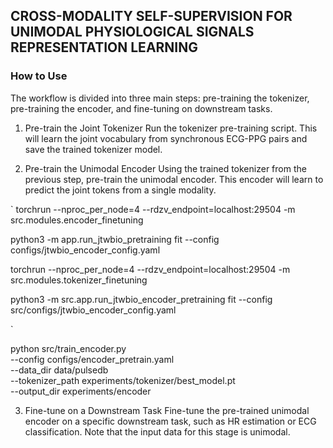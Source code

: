 ## CROSS-MODALITY SELF-SUPERVISION FOR UNIMODAL PHYSIOLOGICAL SIGNALS REPRESENTATION LEARNING

### How to Use
The workflow is divided into three main steps: pre-training the tokenizer, pre-training the encoder, and fine-tuning on downstream tasks.
1. Pre-train the Joint Tokenizer
Run the tokenizer pre-training script. This will learn the joint vocabulary from synchronous ECG-PPG pairs and save the trained tokenizer model.

2. Pre-train the Unimodal Encoder
Using the trained tokenizer from the previous step, pre-train the unimodal encoder. This encoder will learn to predict the joint tokens from a single modality.

`
torchrun --nproc_per_node=4 --rdzv_endpoint=localhost:29504 -m src.modules.encoder_finetuning

python3 -m app.run_jtwbio_pretraining fit --config configs/jtwbio_encoder_config.yaml  

torchrun --nproc_per_node=4 --rdzv_endpoint=localhost:29504 -m src.modules.tokenizer_finetuning

python3 -m src.app.run_jtwbio_encoder_pretraining fit --config src/configs/jtwbio_encoder_config.yaml

`


python src/train_encoder.py \
    --config configs/encoder_pretrain.yaml \
    --data_dir data/pulsedb \
    --tokenizer_path experiments/tokenizer/best_model.pt \
    --output_dir experiments/encoder
    
3. Fine-tune on a Downstream Task
Fine-tune the pre-trained unimodal encoder on a specific downstream task, such as HR estimation or ECG classification. Note that the input data for this stage is unimodal.
